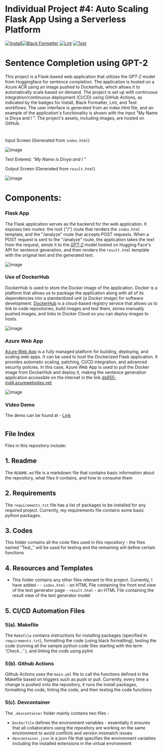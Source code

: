 # Individual Project #4: Auto Scaling Flask App Using a Serverless Platform

[![Install](https://github.com/nogibjj/DukeIDS706_ds655_IndividualProject04/actions/workflows/01_Install.yml/badge.svg)](https://github.com/nogibjj/DukeIDS706_ds655_IndividualProject04/actions/workflows/01_Install.yml)[![Black Formatter](https://github.com/nogibjj/DukeIDS706_ds655_IndividualProject04/actions/workflows/02_Format.yml/badge.svg)](https://github.com/nogibjj/DukeIDS706_ds655_IndividualProject04/actions/workflows/02_Format.yml)
[![Lint](https://github.com/nogibjj/DukeIDS706_ds655_IndividualProject02/actions/workflows/03_Lint.yml/badge.svg)](https://github.com/nogibjj/DukeIDS706_ds655_IndividualProject02/actions/workflows/03_Lint.yml)
[![Test](https://github.com/nogibjj/DukeIDS706_ds655_IndividualProject04/actions/workflows/04_Test.yml/badge.svg)](https://github.com/nogibjj/DukeIDS706_ds655_IndividualProject04/actions/workflows/04_Test.yml)

# Sentence Completion using GPT-2

This project is a Flask-based web application that utilizes the *GPT-2* model from Huggingface for sentence completion. The application is hosted on a Azure ACR using an image pushed to Dockerhub, which allows it to automatically scale based on demand. The project is set up with continuous integration/continuous deployment (CI/CD) using GitHub Actions, as indicated by the badges for Install, Black Formatter, Lint, and Test workflows. The user interface is generated from an index.html file, and an example of the application's functionality is shown with the input "My Name is Divya and I ". The project's assets, including images, are hosted on GitHub.

#

Input Screen (Generated from `index.html`)

![image](https://github.com/nogibjj/DukeIDS706_ds655_IndividualProject04/assets/143483773/b6680179-b6f2-4d9c-b4be-0bc85a61f63e)


Text Entered: *"My Name is Divya and I "*

Output Screen (Generated from `result.html`)

![image](https://github.com/nogibjj/DukeIDS706_ds655_IndividualProject04/assets/143483773/090f5ddf-0cc9-47cf-8911-7d12538a06ca)


# Components:

### Flask App
The Flask application serves as the backend for the web application. It exposes two routes: the root ("/") route that renders the `index.html` template, and the "/analyze" route that accepts POST requests. When a POST request is sent to the "/analyze" route, the application takes the text from the request, sends it to the [*GPT-2*](https://huggingface.co/gpt2) model hosted on Hugging Face's API for sentence generation, and then renders the `result.html` template with the original text and the generated text.

![image](https://github.com/nogibjj/DukeIDS706_ds655_IndividualProject04/assets/143483773/a4a264b1-3d86-44b5-b463-bf68258c7fd4)


### Use of DockerHub
DockerHub is used to store the Docker image of the application. Docker is a platform that allows us to package the application along with all of its dependencies into a standardized unit (a _Docker image_) for software development. [DockerHub](https://hub.docker.com/) is a cloud-based registry service that allows us to link to code repositories, build images and test them, stores manually pushed images, and links to Docker Cloud so you can deploy images to hosts.

![image](https://github.com/nogibjj/DukeIDS706_ds655_IndividualProject04/assets/143483773/7ede9da5-b61c-497a-a81d-95354191cc71)

### Azure Web App
[Azure Web App](https://azure.microsoft.com/en-us/products/app-service/web) is a fully managed platform for building, deploying, and scaling web apps. It can be used to host the Dockerized Flask application. It provides automatic scaling, patching, CI/CD integration, and advanced security policies. In this case, Azure Web App is used to pull the Docker image from DockerHub and deploy it, making the sentence generation application accessible on the internet in the link [ds655-ind4.azurewebsites.net](https://ds655-ind4.azurewebsites.net/)

![image](https://github.com/nogibjj/DukeIDS706_ds655_IndividualProject04/assets/143483773/fae21845-e391-46c1-9280-20d73f691aa5)

### Video Demo 
The demo can be found at - [Link]()








#

## File Index

Files in this repository include:


## 1. Readme
  The `README.md` file is a markdown file that contains basic information about the repository, what files it contains, and how to consume them


## 2. Requirements
  The `requirements.txt` file has a list of packages to be installed for any required project. Currently, my requirements file contains some basic python packages.


## 3. Codes
  This folder contains all the code files used in this repository - the files named "Test_" will be used for testing and the remaining will define certain functions


## 4. Resources and Templates
  -  This folder contains any other files relevant to this project. Currently, I have added -
    -  `index.html` - an HTML File containing the front end view of the text generator page
    -  `result.html` - an HTML File containing the result view of the text generator model


## 5. CI/CD Automation Files


  ### 5(a). Makefile
  The `Makefile` contains instructions for installing packages (specified in `requirements.txt`), formatting the code (using black formatting), testing the code (running all the sample python code files starting with the term *'Check...'* ), and linting the code using pylint


  ### 5(b). Github Actions
  Github Actions uses the `main.yml` file to call the functions defined in the Makefile based on triggers such as push or pull. Currently, every time a change is pushed onto the repository, it runs the install packages, formatting the code, linting the code, and then testing the code functions


  ### 5(c). Devcontainer
  
  The `.devcontainer` folder mainly contains two files - 
  * `Dockerfile` defines the environment variables - essentially it ensures that all collaborators using the repository are working on the same environment to avoid conflicts and version mismatch issues
  * `devcontainer.json` is a json file that specifies the environment variables including the installed extensions in the virtual environment
